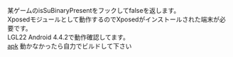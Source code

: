 某ゲームのisSuBinaryPresentをフックしてfalseを返します。<br>
Xposedモジュールとして動作するのでXposedがインストールされた端末が必要です。<br>
LGL22 Android 4.4.2で動作確認してます。<br>
[apk](https://github.com/misodengaku/LoveLiveSIFPatcher/blob/master/patcher/patcher.apk?raw=true) 動かなかったら自力でビルドして下さい
